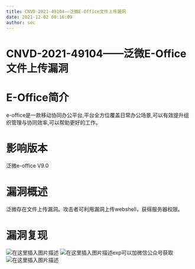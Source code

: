 ```yaml
---
title: CNVD-2021-49104——泛微E-Office文件上传漏洞
date: 2021-12-02 00:16:09
author: sec
---
```

# CNVD-2021-49104——泛微E-Office文件上传漏洞
# E-Office简介
e-office是一款移动协同办公平台,平台全方位覆盖日常办公场景,可以有效提升组织管理与协同效率,可以帮助更好的工作。
# 影响版本
泛微e-office V9.0
# 漏洞概述
泛微存在文件上传漏洞。攻击者可利用漏洞上传webshell，获得服务器权限。
# 漏洞复现

![在这里插入图片描述](img/dd470eaaf9cc49599d5d1ee44d461d4b.png)
![在这里插入图片描述](img/c9f6cbc6a6494ddfb2f925b2ba63e5b7.png)exp可以加微信公众号获取
![在这里插入图片描述](img/393798a3488142bfa000be59406d14b4.png)

